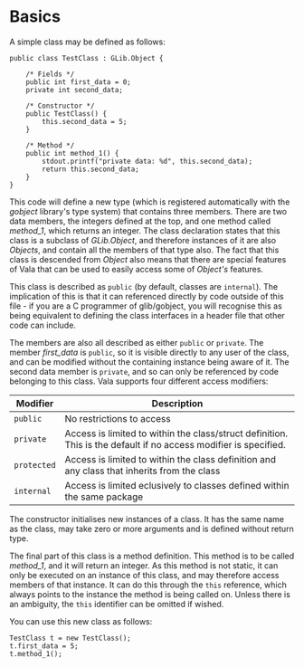 # Basics

A simple class may be defined as follows: 

```vala
public class TestClass : GLib.Object {

    /* Fields */
    public int first_data = 0;
    private int second_data;

    /* Constructor */
    public TestClass() {
        this.second_data = 5;
    }

    /* Method */
    public int method_1() {
        stdout.printf("private data: %d", this.second_data);
        return this.second_data;
    }
}
```

This code will define a new type (which is registered automatically with the *gobject* library's type system) that contains three members. There are two data members, the integers defined at the top, and one method called *method\_1*, which returns an integer. The class declaration states that this class is a subclass of *GLib.Object*, and therefore instances of it are also *Objects*, and contain all the members of that type also. The fact that this class is descended from *Object* also means that there are special features of Vala that can be used to easily access some of *Object's* features. 

This class is described as `public` (by default, classes are `internal`). The implication of this is that it can referenced directly by code outside of this file - if you are a C programmer of glib/gobject, you will recognise this as being equivalent to defining the class interfaces in a header file that other code can include. 

The members are also all described as either `public` or `private`. The member *first\_data* is `public`, so it is visible directly to any user of the class, and can be modified without the containing instance being aware of it. The second data member is `private`, and so can only be referenced by code belonging to this class. Vala supports four different access modifiers:


| Modifier | Description |
|---|---|
| `public` | No restrictions to access |
| `private` | Access is limited to within the class/struct definition. This is the default if no access modifier is specified. |
| `protected` | Access is limited to within the class definition and any class that inherits from the class |
| `internal`  | Access is limited eclusively to classes defined within the same package |

The constructor initialises new instances of a class. It has the same name as the class, may take zero or more arguments and is defined without return type. 

The final part of this class is a method definition. This method is to be called *method\_1*, and it will return an integer. As this method is not static, it can only be executed on an instance of this class, and may therefore access members of that instance. It can do this through the `this` reference, which always points to the instance the method is being called on. Unless there is an ambiguity, the `this` identifier can be omitted if wished. 

You can use this new class as follows: 

```vala
TestClass t = new TestClass();
t.first_data = 5;
t.method_1();
```
